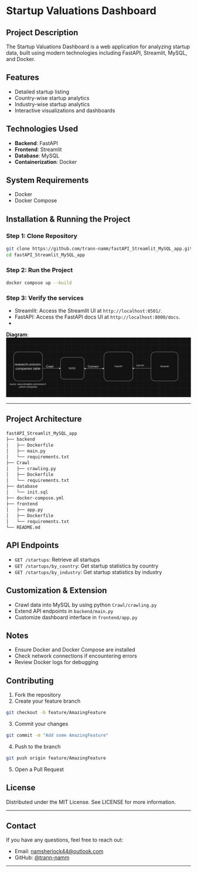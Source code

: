 # Startup Valuations Dashboard

## Project Description
The Startup Valuations Dashboard is a web application for analyzing startup data, built using modern technologies including FastAPI, Streamlit, MySQL, and Docker.

## Features
- Detailed startup listing
- Country-wise startup analytics
- Industry-wise startup analytics
- Interactive visualizations and dashboards

## Technologies Used
- **Backend**: FastAPI
- **Frontend**: Streamlit
- **Database**: MySQL
- **Containerization**: Docker

## System Requirements
- Docker
- Docker Compose

## Installation & Running the Project

### Step 1: Clone Repository
```bash
git clone https://github.com/trann-namm/fastAPI_Streamlit_MySQL_app.git
cd fastAPI_Streamlit_MySQL_app
```

### Step 2: Run the Project
```bash
docker compose up --build
```
### Step 3: Verify the services
- Streamlit: Access the Streamlit UI at `http://localhost:8501/`.
- FastAPI: Access the FastAPI docs UI at `http://localhost:8000/docs`.
- 
**Diagram**:
![Screenshot](images/summary.png) 

---
## Project Architecture
```
fastAPI_Streamlit_MySQL_app
├── backend
│   ├── Dockerfile
│   ├── main.py
│   └── requirements.txt
├── Crawl
│   ├── crawling.py
│   ├── Dockerfile
│   └── requirements.txt
├── database
│   └── init.sql
├── docker-compose.yml
├── frontend
│   ├── app.py
│   ├── Dockerfile
│   └── requirements.txt
└── README.md

```

## API Endpoints
- `GET /startups`: Retrieve all startups
- `GET /startups/by_country`: Get startup statistics by country
- `GET /startups/by_industry`: Get startup statistics by industry

## Customization & Extension
- Crawl data into MySQL by using python `Crawl/crawling.py`
- Extend API endpoints in `backend/main.py`
- Customize dashboard interface in `frontend/app.py`

## Notes
- Ensure Docker and Docker Compose are installed
- Check network connections if encountering errors
- Review Docker logs for debugging

## Contributing
1. Fork the repository
2. Create your feature branch 
``` bash
git checkout -b feature/AmazingFeature
```
3. Commit your changes 
``` bash
git commit -m "Add some AmazingFeature"
```
4. Push to the branch
``` bash
git push origin feature/AmazingFeature
```
5. Open a Pull Request

## License
Distributed under the MIT License. See LICENSE for more information.

---

## **Contact**
If you have any questions, feel free to reach out:
- Email: namsherlock44@outlook.com
- GitHub: [@trann-namm](https://github.com/trann-namm)

---
